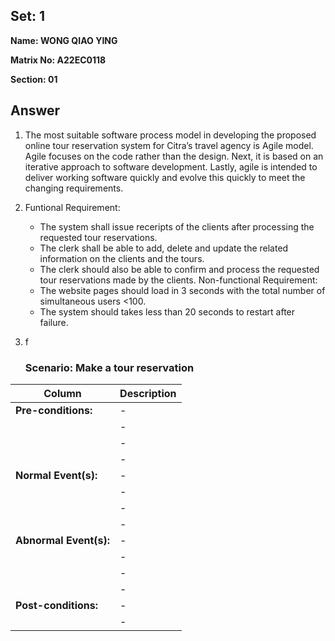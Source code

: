 ## Set: 1

**Name: WONG QIAO YING**

**Matrix No: A22EC0118**

**Section: 01**

## Answer
1. The most suitable software process model in developing the proposed online tour reservation system for Citra’s travel agency is Agile model.
   Agile focuses on the code rather than the design. Next, it is based on an iterative approach to software development.
   Lastly, agile is intended to deliver working software quickly and evolve this quickly to meet the changing requirements.

2. Funtional Requirement:
   + The system shall issue receripts of the clients after processing the requested tour reservations.
   + The clerk shall be able to add, delete and update the related information on the clients and the tours.
   + The clerk should also be able to confirm and process the requested tour reservations made by the clients.
   Non-functional Requirement:
   + The website pages should load in 3 seconds with the total number of simultaneous users <100.
   + The system should takes less than 20 seconds to restart after failure.
3. f
   ### Scenario: Make a tour reservation
| Column | Description |
|-----------------------------|----------------------------------|
| **Pre-conditions:**         |-  |
|        |-  |
|        |-  |
|                             |-  |
| **Normal Event(s):**        |-  |
|                             |-  |
|                             |-  |
|                             |-  |
| **Abnormal Event(s):**      |-  |
|                             |-  |
|                             |-  |
|                             |-  |
| **Post-conditions:**        |-  |
|                             |-  |



